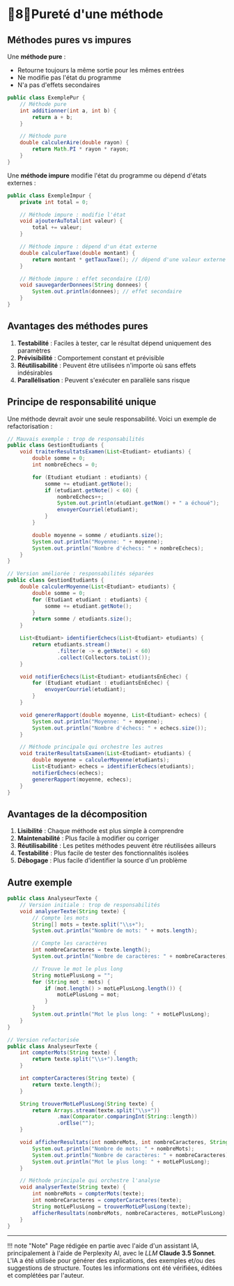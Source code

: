 # 🔸8🔸Pureté d'une méthode

## Méthodes pures vs impures

Une **méthode pure** :

- Retourne toujours la même sortie pour les mêmes entrées
- Ne modifie pas l'état du programme
- N'a pas d'effets secondaires

```java
public class ExemplePur {
    // Méthode pure
    int additionner(int a, int b) {
        return a + b;
    }

    // Méthode pure
    double calculerAire(double rayon) {
        return Math.PI * rayon * rayon;
    }
}
```

Une **méthode impure** modifie l'état du programme ou dépend d'états externes :

```java
public class ExempleImpur {
    private int total = 0;

    // Méthode impure : modifie l'état
    void ajouterAuTotal(int valeur) {
        total += valeur;
    }

    // Méthode impure : dépend d'un état externe
    double calculerTaxe(double montant) {
        return montant * getTauxTaxe(); // dépend d'une valeur externe
    }

    // Méthode impure : effet secondaire (I/O)
    void sauvegarderDonnees(String donnees) {
        System.out.println(donnees); // effet secondaire
    }
}
```

## Avantages des méthodes pures

1. **Testabilité** : Faciles à tester, car le résultat dépend uniquement des paramètres
2. **Prévisibilité** : Comportement constant et prévisible
3. **Réutilisabilité** : Peuvent être utilisées n'importe où sans effets indésirables
4. **Parallélisation** : Peuvent s'exécuter en parallèle sans risque

## Principe de responsabilité unique

Une méthode devrait avoir une seule responsabilité. Voici un exemple de refactorisation :

```java
// Mauvais exemple : trop de responsabilités
public class GestionEtudiants {
    void traiterResultatsExamen(List<Etudiant> etudiants) {
        double somme = 0;
        int nombreEchecs = 0;

        for (Etudiant etudiant : etudiants) {
            somme += etudiant.getNote();
            if (etudiant.getNote() < 60) {
                nombreEchecs++;
                System.out.println(etudiant.getNom() + " a échoué");
                envoyerCourriel(etudiant);
            }
        }

        double moyenne = somme / etudiants.size();
        System.out.println("Moyenne: " + moyenne);
        System.out.println("Nombre d'échecs: " + nombreEchecs);
    }
}

// Version améliorée : responsabilités séparées
public class GestionEtudiants {
    double calculerMoyenne(List<Etudiant> etudiants) {
        double somme = 0;
        for (Etudiant etudiant : etudiants) {
            somme += etudiant.getNote();
        }
        return somme / etudiants.size();
    }

    List<Etudiant> identifierEchecs(List<Etudiant> etudiants) {
        return etudiants.stream()
                .filter(e -> e.getNote() < 60)
                .collect(Collectors.toList());
    }

    void notifierEchecs(List<Etudiant> etudiantsEnEchec) {
        for (Etudiant etudiant : etudiantsEnEchec) {
            envoyerCourriel(etudiant);
        }
    }

    void genererRapport(double moyenne, List<Etudiant> echecs) {
        System.out.println("Moyenne: " + moyenne);
        System.out.println("Nombre d'échecs: " + echecs.size());
    }

    // Méthode principale qui orchestre les autres
    void traiterResultatsExamen(List<Etudiant> etudiants) {
        double moyenne = calculerMoyenne(etudiants);
        List<Etudiant> echecs = identifierEchecs(etudiants);
        notifierEchecs(echecs);
        genererRapport(moyenne, echecs);
    }
}
```

## Avantages de la décomposition

1. **Lisibilité** : Chaque méthode est plus simple à comprendre
2. **Maintenabilité** : Plus facile à modifier ou corriger
3. **Réutilisabilité** : Les petites méthodes peuvent être réutilisées ailleurs
4. **Testabilité** : Plus facile de tester des fonctionnalités isolées
5. **Débogage** : Plus facile d'identifier la source d'un problème

## Autre exemple

```java
public class AnalyseurTexte {
    // Version initiale : trop de responsabilités
    void analyserTexte(String texte) {
        // Compte les mots
        String[] mots = texte.split("\\s+");
        System.out.println("Nombre de mots: " + mots.length);

        // Compte les caractères
        int nombreCaracteres = texte.length();
        System.out.println("Nombre de caractères: " + nombreCaracteres);

        // Trouve le mot le plus long
        String motLePlusLong = "";
        for (String mot : mots) {
            if (mot.length() > motLePlusLong.length()) {
                motLePlusLong = mot;
            }
        }
        System.out.println("Mot le plus long: " + motLePlusLong);
    }
}

// Version refactorisée
public class AnalyseurTexte {
    int compterMots(String texte) {
        return texte.split("\\s+").length;
    }

    int compterCaracteres(String texte) {
        return texte.length();
    }

    String trouverMotLePlusLong(String texte) {
        return Arrays.stream(texte.split("\\s+"))
                .max(Comparator.comparingInt(String::length))
                .orElse("");
    }

    void afficherResultats(int nombreMots, int nombreCaracteres, String motLePlusLong) {
        System.out.println("Nombre de mots: " + nombreMots);
        System.out.println("Nombre de caractères: " + nombreCaracteres);
        System.out.println("Mot le plus long: " + motLePlusLong);
    }

    // Méthode principale qui orchestre l'analyse
    void analyserTexte(String texte) {
        int nombreMots = compterMots(texte);
        int nombreCaracteres = compterCaracteres(texte);
        String motLePlusLong = trouverMotLePlusLong(texte);
        afficherResultats(nombreMots, nombreCaracteres, motLePlusLong);
    }
}
```



-------

!!! note "Note"
    Page rédigée en partie avec l'aide d'un assistant IA, principalement à l'aide de Perplexity AI, avec le *LLM* 
    **Claude 3.5 Sonnet**. L'IA a été utilisée pour générer des explications, des exemples et/ou des suggestions de 
    structure. Toutes les informations ont été vérifiées, éditées et complétées par l'auteur.